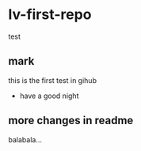 # lv-first-repo
 test

## mark
this is the first test in gihub
- have a good night

## more changes in readme
balabala...